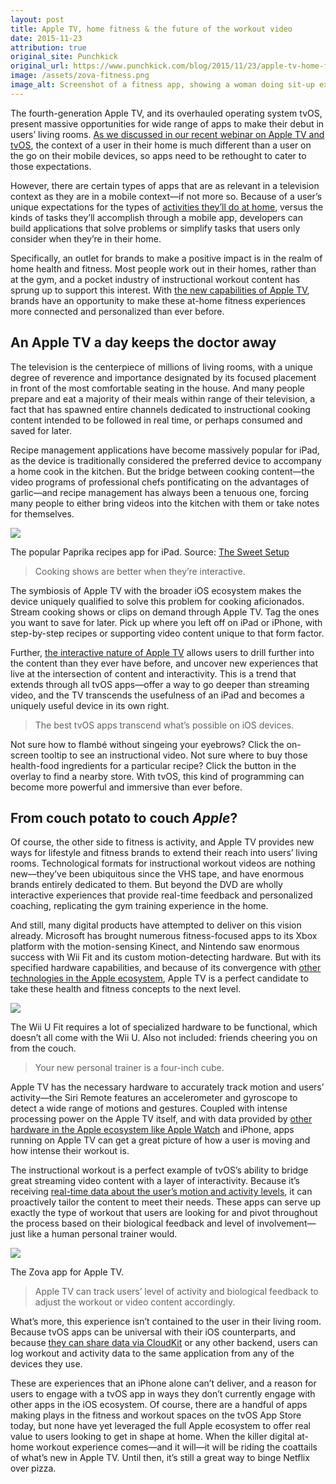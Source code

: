 ```yaml
---
layout: post
title: Apple TV, home fitness & the future of the workout video
date: 2015-11-23
attribution: true
original_site: Punchkick
original_url: https://www.punchkick.com/blog/2015/11/23/apple-tv-home-fitness-and-the-future-of-the-workout-video
image: /assets/zova-fitness.png
image_alt: Screenshot of a fitness app, showing a woman doing sit-up exercises on a yoga mat.
---
```

The fourth-generation Apple TV, and its overhauled operating system tvOS, present massive opportunities for wide range of apps to make their debut in users’ living rooms. [As we discussed in our recent webinar on Apple TV and tvOS](http://info.punchkick.com/how-to-design-for-apple-tvos-webinar), the context of a user in their home is much different than a user on the go on their mobile devices, so apps need to be rethought to cater to those expectations.

However, there are certain types of apps that are as relevant in a television context as they are in a mobile context—if not more so. Because of a user’s unique expectations for the types of [activities they’ll do at home](https://www.punchkick.com/blog/2015/10/05/what-the-new-apple-tv-and-tvos-mean-for-the-future-of-art), versus the kinds of tasks they’ll accomplish through a mobile app, developers can build applications that solve problems or simplify tasks that users only consider when they’re in their home.

Specifically, an outlet for brands to make a positive impact is in the realm of home health and fitness. Most people work out in their homes, rather than at the gym, and a pocket industry of instructional workout content has sprung up to support this interest. With [the new capabilities of Apple TV](/2015/09/10/apple-tv-siri-app-store/), brands have an opportunity to make these at-home fitness experiences more connected and personalized than ever before.

## An Apple TV a day keeps the doctor away

The television is the centerpiece of millions of living rooms, with a unique degree of reverence and importance designated by its focused placement in front of the most comfortable seating in the house. And many people prepare and eat a majority of their meals within range of their television, a fact that has spawned entire channels dedicated to instructional cooking content intended to be followed in real time, or perhaps consumed and saved for later.

Recipe management applications have become massively popular for iPad, as the device is traditionally considered the preferred device to accompany a home cook in the kitchen. But the bridge between cooking content—the video programs of professional chefs pontificating on the advantages of garlic—and recipe management has always been a tenuous one, forcing many people to either bring videos into the kitchen with them or take notes for themselves.

![](https://thesweetsetup.com/wp-content/uploads/2013/11/paprika-hero-2.jpg)
<div class="caption">The popular Paprika recipes app for iPad. Source: <a href="https://thesweetsetup.com">The Sweet Setup</a></div>

> Cooking shows are better when they’re interactive.

The symbiosis of Apple TV with the broader iOS ecosystem makes the device uniquely qualified to solve this problem for cooking aficionados. Stream cooking shows or clips on demand through Apple TV. Tag the ones you want to save for later. Pick up where you left off on iPad or iPhone, with step-by-step recipes or supporting video content unique to that form factor.

Further, [the interactive nature of Apple TV](/2015/09/10/apple-tv-siri-app-store/) allows users to drill further into the content than they ever have before, and uncover new experiences that live at the intersection of content and interactivity. This is a trend that extends through all tvOS apps—offer a way to go deeper than streaming video, and the TV transcends the usefulness of an iPad and becomes a uniquely useful device in its own right.

> The best tvOS apps transcend what’s possible on iOS devices.

Not sure how to flambé without singeing your eyebrows? Click the on-screen tooltip to see an instructional video. Not sure where to buy those health-food ingredients for a particular recipe? Click the button in the overlay to find a nearby store. With tvOS, this kind of programming can become more powerful and immersive than ever before.

## From couch potato to couch *Apple*?

Of course, the other side to fitness is activity, and Apple TV provides new ways for lifestyle and fitness brands to extend their reach into users’ living rooms. Technological formats for instructional workout videos are nothing new—they’ve been ubiquitous since the VHS tape, and have enormous brands entirely dedicated to them. But beyond the DVD are wholly interactive experiences that provide real-time feedback and personalized coaching, replicating the gym training experience in the home.

And still, many digital products have attempted to deliver on this vision already. Microsoft has brought numerous fitness-focused apps to its Xbox platform with the motion-sensing Kinect, and Nintendo saw enormous success with Wii Fit and its custom motion-detecting hardware. But with its specified hardware capabilities, and because of its convergence with [other technologies in the Apple ecosystem](https://www.punchkick.com/blog/2015/05/21/how-to-extend-your-ios-app-brand-experience-to-apple-watch), Apple TV is a perfect candidate to take these health and fitness concepts to the next level.

![](https://www.cgmagonline.com/wp-content/uploads/2014/01/wiifituheader.jpg)
<div class="caption">The Wii U Fit requires a lot of specialized hardware to be functional, which doesn’t all come with the Wii U. Also not included: friends cheering you on from the couch.</div>

> Your new personal trainer is a four-inch cube.

Apple TV has the necessary hardware to accurately track motion and users’ activity—the Siri Remote features an accelerometer and gyroscope to detect a wide range of motions and gestures. Coupled with intense processing power on the Apple TV itself, and with data provided by [other hardware in the Apple ecosystem like Apple Watch](https://www.punchkick.com/videos/2015/05/13/white-paper-how-to-design-watchkit-apps-for-apple-watch) and iPhone, apps running on Apple TV can get a great picture of how a user is moving and how intense their workout is.

The instructional workout is a perfect example of tvOS’s ability to bridge great streaming video content with a layer of interactivity. Because it’s receiving [real-time data about the user’s motion and activity levels](https://www.punchkick.com/blog/2014/10/01/apple-watch-and-ios-fitness-want-to-replace-your-fitness-tracker), it can proactively tailor the content to meet their needs. These apps can serve up exactly the type of workout that users are looking for and pivot throughout the process based on their biological feedback and level of involvement—just like a human personal trainer would.

![](https://res.cloudinary.com/zova/image/upload/t_website_1640/wlyaegncucruu7tgx9fj.jpg)
<div class="caption">The Zova app for Apple TV.</div>

> Apple TV can track users’ level of activity and biological feedback to adjust the workout or video content accordingly.

What’s more, this experience isn’t contained to the user in their living room. Because tvOS apps can be universal with their iOS counterparts, and because [they can share data via CloudKit](/ios-8-cloudkit) or any other backend, users can log workout and activity data to the same application from any of the devices they use. 

These are experiences that an iPhone alone can’t deliver, and a reason for users to engage with a tvOS app in ways they don’t currently engage with other apps in the iOS ecosystem. Of course, there are a handful of apps making plays in the fitness and workout spaces on the tvOS App Store today, but none have yet leveraged the full Apple ecosystem to offer real value to users looking to get in shape at home. When the killer digital at-home workout experience comes—and it will—it will be riding the coattails of what’s new in Apple TV. Until then, it’s still a great way to binge Netflix over pizza.
